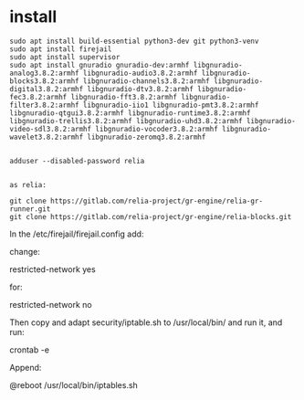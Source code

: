 
# install

```
sudo apt install build-essential python3-dev git python3-venv
sudo apt install firejail 
sudo apt install supervisor
sudo apt install gnuradio gnuradio-dev:armhf libgnuradio-analog3.8.2:armhf libgnuradio-audio3.8.2:armhf libgnuradio-blocks3.8.2:armhf libgnuradio-channels3.8.2:armhf libgnuradio-digital3.8.2:armhf libgnuradio-dtv3.8.2:armhf libgnuradio-fec3.8.2:armhf libgnuradio-fft3.8.2:armhf libgnuradio-filter3.8.2:armhf libgnuradio-iio1 libgnuradio-pmt3.8.2:armhf libgnuradio-qtgui3.8.2:armhf libgnuradio-runtime3.8.2:armhf libgnuradio-trellis3.8.2:armhf libgnuradio-uhd3.8.2:armhf libgnuradio-video-sdl3.8.2:armhf libgnuradio-vocoder3.8.2:armhf libgnuradio-wavelet3.8.2:armhf libgnuradio-zeromq3.8.2:armhf


adduser --disabled-password relia


as relia:

git clone https://gitlab.com/relia-project/gr-engine/relia-gr-runner.git
git clone https://gitlab.com/relia-project/gr-engine/relia-blocks.git
```

In the /etc/firejail/firejail.config add:

change:

restricted-network yes

for:

restricted-network no


Then copy and adapt security/iptable.sh to /usr/local/bin/ and run it, and run:

crontab -e 

Append:

@reboot /usr/local/bin/iptables.sh

